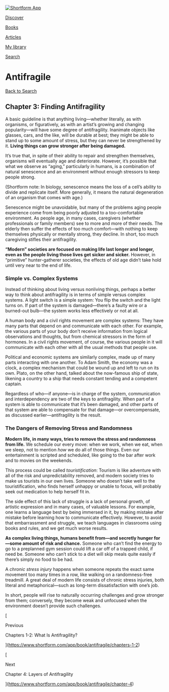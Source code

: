 [![Shortform App](https://www.shortform.com/img/logo-dark.70c1b072.svg)](https://www.shortform.com/app)

[Discover](https://www.shortform.com/app)

[Books](https://www.shortform.com/app/books)

[Articles](https://www.shortform.com/app/articles)

[My library](https://www.shortform.com/app/library)

[Search](https://www.shortform.com/app/search)

# Antifragile

[Back to Search](https://www.shortform.com/app/search)

## Chapter 3: Finding Antifragility

A basic guideline is that anything living—whether literally, as with organisms, or figuratively, as with an artist’s growing and changing popularity—will have some degree of antifragility. Inanimate objects like glasses, cars, and the like, will be durable at best; they might be able to stand up to some amount of stress, but they can never be strengthened by it. **Living things can grow stronger after being damaged.**

It’s true that, in spite of their ability to repair and strengthen themselves, organisms will eventually age and deteriorate. However, it’s possible that what we observe as “aging,” particularly in humans, is a combination of natural senescence and an environment without enough stressors to keep people strong.

(Shortform note: In biology, senescence means the loss of a cell’s ability to divide and replicate itself. More generally, it means the natural degeneration of an organism that comes with age.)

Senescence might be unavoidable, but many of the problems aging people experience come from being poorly adjusted to a too-comfortable environment. As people age, in many cases, caregivers (whether professionals or family members) see to more and more of their needs. The elderly then suffer the effects of too much comfort—with nothing to keep themselves physically or mentally strong, they decline. In short, too much caregiving stifles their antifragility.

**“Modern” societies are focused on making life last longer and longer, even as the people living those lives get sicker and sicker.** However, in “primitive” hunter-gatherer societies, the effects of old age didn’t take hold until very near to the end of life.

### Simple vs. Complex Systems

Instead of thinking about living versus nonliving things, perhaps a better way to think about antifragility is in terms of simple versus complex systems. A light switch is a simple system: You flip the switch and the light turns on. If part of the system is damaged—there’s a faulty wire or a burned-out bulb—the system works less effectively or not at all.

A human body and a civil rights movement are complex systems: They have many parts that depend on and communicate with each other. For example, the various parts of your body don’t receive information from logical observations and thoughts, but from chemical stressors in the form of hormones. In a civil rights movement, of course, the various people in it will communicate with each other with all the usual methods that people use.

Political and economic systems are similarly complex, made up of many parts interacting with one another. To Adam Smith, the economy was a clock, a complex mechanism that could be wound up and left to run on its own. Plato, on the other hand, talked about the now-famous ship of state, likening a country to a ship that needs constant tending and a competent captain.

Regardless of who—if anyone—is in charge of the system, communication and interdependency are two of the keys to antifragility. When part of a system is able to communicate that it’s been damaged, and other parts of that system are able to compensate for that damage—or overcompensate, as discussed earlier—antifragility is the result.

### The Dangers of Removing Stress and Randomness

**Modern life, in many ways, tries to remove the stress and randomness from life.** We schedule our every move: when we work, when we eat, when we sleep, not to mention _how_ we do all of those things. Even our entertainment is scripted and scheduled, like going to the bar after work and to movies on the weekends.

This process could be called _touristification_: Tourism is like adventure with all of the risk and unpredictability removed, and modern society tries to make us tourists in our own lives. Someone who doesn’t take well to the touristification, who finds herself unhappy or unable to focus, will probably seek out medication to help herself fit in.

The side effect of this lack of struggle is a lack of personal growth, of artistic expression and in many cases, of valuable lessons. For example, one learns a language best by being immersed in it, by making mistake after mistake before learning how to communicate effectively. However, to avoid that embarrassment and struggle, we teach languages in classrooms using books and rules, and we get much worse results.

**As complex living things, humans benefit from—and secretly hunger for—some amount of risk and chance.** Someone who can’t find the energy to go to a preplanned gym session could lift a car off of a trapped child, if need be. Someone who can’t stick to a diet will skip meals quite easily if there’s simply no food to be had.

A _chronic stress injury_ happens when someone repeats the exact same movement too many times in a row, like walking on a randomness-free treadmill. A great deal of modern life consists of chronic stress injuries, both literal and metaphorical—such as long-term dissatisfaction with one’s job.

In short, people will rise to naturally occurring challenges and grow stronger from them; conversely, they become weak and unfocused when the environment doesn’t provide such challenges.

[

Previous

Chapters 1-2: What Is Antifragility?

](https://www.shortform.com/app/book/antifragile/chapters-1-2)

[

Next

Chapter 4: Layers of Antifragility

](https://www.shortform.com/app/book/antifragile/chapter-4)